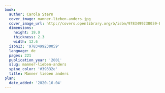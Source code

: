 ```yaml
---
book:
  author: Carola Stern
  cover_image: manner-lieben-anders.jpg
  cover_image_url: http://covers.openlibrary.org/b/isbn/9783499230059-L.jpg
  dimensions:
    height: 19.0
    thickness: 2.3
    width: 12.6
  isbn13: '9783499230059'
  language: de
  pages: 221
  publication_year: '2001'
  slug: manner-lieben-anders
  spine_color: '#39332e'
  title: Männer lieben anders
plan:
  date_added: '2020-10-04'
---
```

